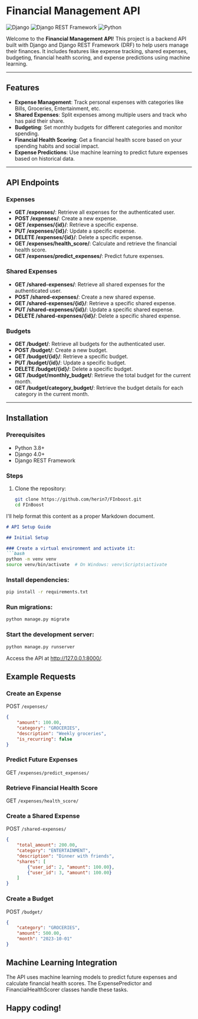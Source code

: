 # Financial Management API

![Django](https://img.shields.io/badge/Django-092E20?style=for-the-badge&logo=django&logoColor=white)
![Django REST Framework](https://img.shields.io/badge/DJANGO-REST-ff1709?style=for-the-badge&logo=django&logoColor=white&color=ff1709&labelColor=gray)
![Python](https://img.shields.io/badge/Python-3776AB?style=for-the-badge&logo=python&logoColor=white)

Welcome to the **Financial Management API**! This project is a backend API built with Django and Django REST Framework (DRF) to help users manage their finances. It includes features like expense tracking, shared expenses, budgeting, financial health scoring, and expense predictions using machine learning.

---

## Features

- **Expense Management**: Track personal expenses with categories like Bills, Groceries, Entertainment, etc.
- **Shared Expenses**: Split expenses among multiple users and track who has paid their share.
- **Budgeting**: Set monthly budgets for different categories and monitor spending.
- **Financial Health Scoring**: Get a financial health score based on your spending habits and social impact.
- **Expense Predictions**: Use machine learning to predict future expenses based on historical data.

---

## API Endpoints

### Expenses
- **GET /expenses/**: Retrieve all expenses for the authenticated user.
- **POST /expenses/**: Create a new expense.
- **GET /expenses/{id}/**: Retrieve a specific expense.
- **PUT /expenses/{id}/**: Update a specific expense.
- **DELETE /expenses/{id}/**: Delete a specific expense.
- **GET /expenses/health_score/**: Calculate and retrieve the financial health score.
- **GET /expenses/predict_expenses/**: Predict future expenses.

### Shared Expenses
- **GET /shared-expenses/**: Retrieve all shared expenses for the authenticated user.
- **POST /shared-expenses/**: Create a new shared expense.
- **GET /shared-expenses/{id}/**: Retrieve a specific shared expense.
- **PUT /shared-expenses/{id}/**: Update a specific shared expense.
- **DELETE /shared-expenses/{id}/**: Delete a specific shared expense.

### Budgets
- **GET /budget/**: Retrieve all budgets for the authenticated user.
- **POST /budget/**: Create a new budget.
- **GET /budget/{id}/**: Retrieve a specific budget.
- **PUT /budget/{id}/**: Update a specific budget.
- **DELETE /budget/{id}/**: Delete a specific budget.
- **GET /budget/monthly_budget/**: Retrieve the total budget for the current month.
- **GET /budget/category_budget/**: Retrieve the budget details for each category in the current month.

---

## Installation

### Prerequisites
- Python 3.8+
- Django 4.0+
- Django REST Framework

### Steps
1. Clone the repository:
   ```bash
   git clone https://github.com/herin7/FInboost.git
   cd FInBoost
I'll help format this content as a proper Markdown document.

```markdown
# API Setup Guide

## Initial Setup

### Create a virtual environment and activate it:
```bash
python -m venv venv
source venv/bin/activate  # On Windows: venv\Scripts\activate
```

### Install dependencies:
```bash
pip install -r requirements.txt
```

### Run migrations:
```bash
python manage.py migrate
```

### Start the development server:
```bash
python manage.py runserver
```

Access the API at http://127.0.0.1:8000/.

## Example Requests

### Create an Expense
POST `/expenses/`
```json
{
    "amount": 100.00,
    "category": "GROCERIES",
    "description": "Weekly groceries",
    "is_recurring": false
}
```

### Predict Future Expenses
GET `/expenses/predict_expenses/`

### Retrieve Financial Health Score
GET `/expenses/health_score/`

### Create a Shared Expense
POST `/shared-expenses/`
```json
{
    "total_amount": 200.00,
    "category": "ENTERTAINMENT",
    "description": "Dinner with friends",
    "shares": [
        {"user_id": 2, "amount": 100.00},
        {"user_id": 3, "amount": 100.00}
    ]
}
```

### Create a Budget
POST `/budget/`
```json
{
    "category": "GROCERIES",
    "amount": 500.00,
    "month": "2023-10-01"
}
```

## Machine Learning Integration

The API uses machine learning models to predict future expenses and calculate financial health scores. The ExpensePredictor and FinancialHealthScorer classes handle these tasks.

## Happy coding!

